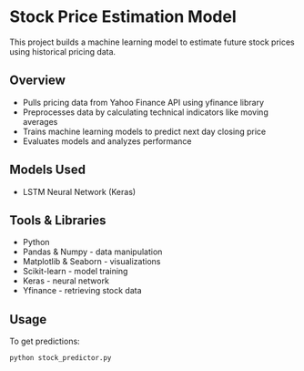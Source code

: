 # Stock Price Estimation Model

This project builds a machine learning model to estimate future stock prices using historical pricing data. 

## Overview

- Pulls pricing data from Yahoo Finance API using yfinance library
- Preprocesses data by calculating technical indicators like moving averages
- Trains machine learning models to predict next day closing price 
- Evaluates models and analyzes performance

## Models Used
- LSTM Neural Network (Keras)

## Tools & Libraries

- Python
- Pandas & Numpy - data manipulation
- Matplotlib & Seaborn - visualizations
- Scikit-learn - model training 
- Keras - neural network 
- Yfinance - retrieving stock data

## Usage

To get predictions:
```
python stock_predictor.py
```

